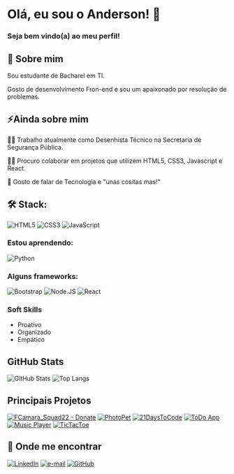 # Olá, eu sou o Anderson! 👋

### Seja bem vindo(a) ao meu perfil!


## 🚀 Sobre mim

Sou estudante de Bacharel em TI.

Gosto de desenvolvimento Fron-end e sou um apaixonado por resolução de problemas.


## ⚡️Ainda sobre mim

👩‍💻 Trabalho atualmente como Desenhista Técnico na Secretaria de Segurança Pública.

👯‍♀️ Procuro colaborar em projetos que utilizem HTML5, CSS3, Javascript e React.

💬 Gosto de falar de Tecnologia e "unas cositas mas!"

## 🛠 Stack:
![HTML5](https://img.shields.io/badge/HTML5-000?style=for-the-badge&logo=html5)
![CSS3](https://img.shields.io/badge/CSS3-000?style=for-the-badge&logo=css3&logoColor=264CE4)
![JavaScript](https://img.shields.io/badge/JavaScript-000?style=for-the-badge&logo=javascript)

### Estou aprendendo: 
![Python](https://img.shields.io/badge/Python-000?style=for-the-badge&logo=python)

### Alguns frameworks:
![Bootstrap](https://img.shields.io/badge/Bootstrap-000?style=for-the-badge&logo=Bootstrap)
![Node.JS](https://img.shields.io/badge/Node.JS-000?style=for-the-badge&logo=Node.js) 
![React](https://img.shields.io/badge/React-000?style=for-the-badge&logo=react)

### Soft Skills
- Proativo
- Organizado
- Empático


## GitHub Stats

![GitHub Stats](https://github-readme-stats.vercel.app/api?username=Amicuchi&theme=transparent&bg_color=013&border_color=30A3DC&show_icons=true&icon_color=30A3DC&title_color=E94D5F&text_color=FFF)
![Top Langs](https://github-readme-stats-git-masterrstaa-rickstaa.vercel.app/api/top-langs/?username=Amicuchi&layout=compact&bg_color=013&border_color=30A3DC&title_color=E94D5F&text_color=FFF)


## Principais Projetos

[![FCamara_Squad22 - Donate](https://github-readme-stats.vercel.app/api/pin/?username=amicuchi&repo=FCamara_Squad22&bg_color=000&border_color=30A3DC&show_icons=true&icon_color=30A3DC&title_color=E94D5F&text_color=FFF)](https://github.com/Amicuchi/FCamara_Squad22)
[![PhotoPet](https://github-readme-stats.vercel.app/api/pin/?username=amicuchi&repo=PhotoPet&bg_color=000&border_color=30A3DC&show_icons=true&icon_color=30A3DC&title_color=E94D5F&text_color=FFF)](https://github.com/Amicuchi/PhotoPet)
[![21DaysToCode](https://github-readme-stats.vercel.app/api/pin/?username=amicuchi&repo=21DaysToCode&bg_color=000&border_color=30A3DC&show_icons=true&icon_color=30A3DC&title_color=E94D5F&text_color=FFF)](https://github.com/Amicuchi/21DaysToCode)
[![ToDo App](https://github-readme-stats.vercel.app/api/pin/?username=amicuchi&repo=todo-app&bg_color=000&border_color=30A3DC&show_icons=true&icon_color=30A3DC&title_color=E94D5F&text_color=FFF)](https://github.com/Amicuchi/todo-app)
[![Music Player](https://github-readme-stats.vercel.app/api/pin/?username=amicuchi&repo=MusicPlayer&bg_color=000&border_color=30A3DC&show_icons=true&icon_color=30A3DC&title_color=E94D5F&text_color=FFF)](https://github.com/Amicuchi/MusicPlayer)
[![TicTacToe](https://github-readme-stats.vercel.app/api/pin/?username=amicuchi&repo=TicTacToe&bg_color=000&border_color=30A3DC&show_icons=true&icon_color=30A3DC&title_color=E94D5F&text_color=FFF)](https://github.com/Amicuchi/TicTacToe)


## 🔗 Onde me encontrar

[![LinkedIn](https://img.shields.io/badge/LinkedIn-000?style=for-the-badge&logo=linkedin&logoColor=0E76A8)](https://github.com/Amicuchi/Amicuchi)
[![e-mail](https://img.shields.io/badge/email-000?style=for-the-badge&logo=ko-fi&logoColor=red)](mailto:AndersonAmicuchi@gmail.com)
[![GitHub](https://img.shields.io/badge/github-000?style=for-the-badge&logo=ko-fi&logoColor=green)](https://github.com/Amicuchi)

